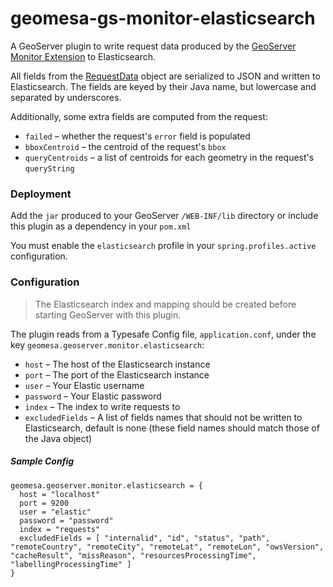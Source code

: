 # geomesa-gs-monitor-elasticsearch

A GeoServer plugin to write request data produced by the
[GeoServer Monitor Extension](https://docs.geoserver.org/latest/en/user/extensions/monitoring/index.html)
to Elasticsearch.

All fields from the
[RequestData](https://github.com/geoserver/geoserver/blob/main/src/extension/monitor/core/src/main/java/org/geoserver/monitor/RequestData.java)
object are serialized to JSON and written to Elasticsearch. The fields are keyed by their Java name, but lowercase and
separated by underscores.

Additionally, some extra fields are computed from the request:
 * `failed` – whether the request's `error` field is populated
 * `bboxCentroid` – the centroid of the request's `bbox` 
 * `queryCentroids` – a list of centroids for each geometry in the request's `queryString`

### Deployment

Add the `jar` produced to your GeoServer `/WEB-INF/lib` directory or include this plugin as a dependency in your
`pom.xml`

You must enable the `elasticsearch` profile in your `spring.profiles.active` configuration.

### Configuration

> The Elasticsearch index and mapping should be created before starting GeoServer with this plugin.

The plugin reads from a Typesafe Config file, `application.conf`, under the key
`geomesa.geoserver.monitor.elasticsearch`:
  * `host` – The host of the Elasticsearch instance
  * `port` – The port of the Elasticsearch instance
  * `user` – Your Elastic username
  * `password` – Your Elastic password
  * `index` – The index to write requests to
  * `excludedFields` – A list of fields names that should not be written to Elasticsearch, default is none
                       (these field names should match those of the Java object)

##### Sample Config

```
geomesa.geoserver.monitor.elasticsearch = {
  host = "localhost"
  port = 9200
  user = "elastic"
  password = "password"
  index = "requests"
  excludedFields = [ "internalid", "id", "status", "path", "remoteCountry", "remoteCity", "remoteLat", "remoteLon", "owsVersion", "cacheResult", "missReason", "resourcesProcessingTime", "labellingProcessingTime" ]
}
```
